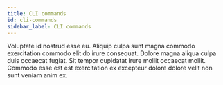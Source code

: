 ```yaml
---
title: CLI commands
id: cli-commands
sidebar_label: CLI commands
---
```


Voluptate id nostrud esse eu. Aliquip culpa sunt magna commodo exercitation commodo elit do irure consequat. Dolore magna aliqua culpa duis occaecat fugiat. Sit tempor cupidatat irure mollit occaecat mollit. Commodo esse est est exercitation ex excepteur dolore dolore velit non sunt veniam anim ex.

